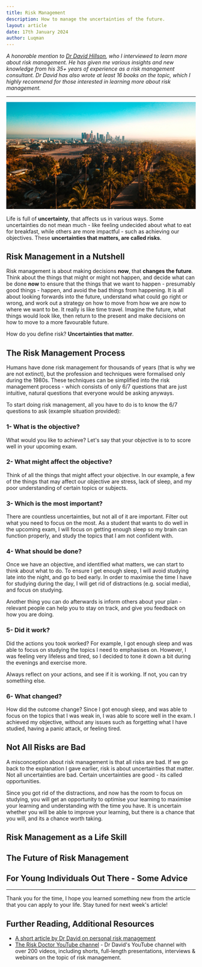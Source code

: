 ```yaml
---
title: Risk Management
description: How to manage the uncertainties of the future.
layout: article
date: 17th January 2024
author: Luqman
---
```


*A honorable mention to [Dr David Hillson](https://risk-doctor.com), who I interviewed to learn more about risk management. He has given me various insights and new knowledge from his 35+ years of experience as a risk management consultant. Dr David has also wrote at least 16 books on the topic, which I highly recommend for those interested in learning more about risk management.*

---

![test image](../assets/la.jpg)

Life is full of **uncertainty**, that affects us in various ways. Some uncertainties do not mean much - like feeling undecided about what to eat for breakfast, while others are more impactful - such as achieving our objectives. These **uncertainties that matters, are called risks**.

## Risk Management in a Nutshell

Risk management is about making decisions **now**, that **changes the future**. Think about the things that might or might not happen, and decide what can be done **now** to ensure that the things that we want to happen - presumably good things - happen, and avoid the bad things from happening. It is all about looking forwards into the future, understand what could go right or wrong, and work out a strategy on how to move from how we are now to where we want to be. It really is like time travel. Imagine the future, what things would look like, then return to the present and make decisions on how to move to a more favourable future.

How do you define risk? **Uncertainties that matter**.

## The Risk Management Process

Humans have done risk management for thousands of years (that is why we are not extinct), but the profession and techniques were formalised only during the 1980s. These techniques can be simplified into the risk management process - which consists of only 6/7 questions that are just intuitive, natural questions that everyone would be asking anyways.

To start doing risk management, all you have to do is to know the 6/7 questions to ask (example situation provided):

### 1- What is the objective?

What would you like to achieve? Let's say that your objective is to to score well in your upcoming exam.

### 2- What might affect the objective?

Think of all the things that might affect your objective. In our example, a few of the things that may affect our objective are stress, lack of sleep, and my poor understanding of certain topics or subjects.

### 3- Which is the most important?

There are countless uncertainties, but not all of it are important. Filter out what you need to focus on the most. As a student that wants to do well in the upcoming exam, I will focus on getting enough sleep so my brain can function properly, and study the topics that I am not confident with.

### 4- What should be done?

Once we have an objective, and identified what matters, we can start to think about what to do. To ensure I get enough sleep, I will avoid studying late into the night, and go to bed early. In order to maximise the time I have for studying during the day, I will get rid of distractions (e.g. social media), and focus on studying.

Another thing you can do afterwards is inform others about your plan - relevant people can help you to stay on track, and give you feedback on how you are doing.

### 5- Did it work?

Did the actions you took worked? For example, I got enough sleep and was able to focus on studying the topics I need to emphasises on. However, I was feeling very lifeless and tired, so I decided to tone it down a bit during the evenings and exercise more.

Always reflect on your actions, and see if it is working. If not, you can try something else.

### 6- What changed?

How did the outcome change? Since I got enough sleep, and was able to focus on the topics that I was weak in, I was able to score well in the exam. I achieved my objective, without any issues such as forgetting what I have studied, having a panic attack, or feeling tired.

## Not All Risks are Bad

A misconception about risk management is that all risks are bad. If we go back to the explanation I gave earlier, risk is about uncertainties that matter. Not all uncertainties are bad. Certain uncertainties are good - its called opportunities.

Since you got rid of the distractions, and now has the room to focus on studying, you will get an opportunity to optimise your learning to maximise your learning and understanding with the time you have. It is uncertain whether you will be able to improve your learning, but there is a chance that you will, and its a chance worth taking.

## Risk Management as a Life Skill

## The Future of Risk Management

## For Young Individuals Out There - Some Advice

---

Thank you for the time, I hope you learned something new from the article that you can apply to your life. Stay tuned for next week's article!

## Further Reading, Additional Resources

- [A short article by Dr David on personal risk management](https://risk-doctor.com/wp-content/uploads/2020/06/19-Personal-risk-management.pdf)
- [The Risk Doctor YouTube channel](https://www.youtube.com/RiskDoctorVideo) - Dr David's YouTube channel with over 200 videos, including shorts, full-length presentations, interviews & webinars on the topic of risk management.
